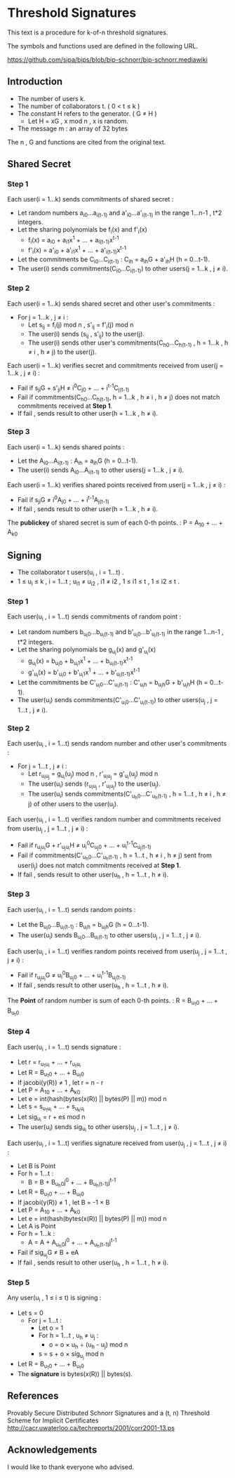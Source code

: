 # Threshold Signatures

This text is a procedure for k-of-n threshold signatures.

The symbols and functions used are defined in the following URL.

https://github.com/sipa/bips/blob/bip-schnorr/bip-schnorr.mediawiki

## Introduction

- The number of users k.
- The number of collaborators t. ( 0 < t &le; k )
- The constant H refers to the generator. ( G &ne; H )
    - Let H = xG , x mod n , x is random.
- The message m : an array of 32 bytes

The n , G and functions are cited from the original text.

## Shared Secret

### Step 1

Each user(i = 1...k) sends commitments of shared secret :

- Let random numbers a<sub>i0</sub>...a<sub>i(t-1)</sub> and a'<sub>i0</sub>...a'<sub>i(t-1)</sub> in the range 1...n-1 , t*2 integers.
- Let the sharing polynomials be f<sub>i</sub>(x) and f'<sub>i</sub>(x)
    - f<sub>i</sub>(x) = a<sub>i0</sub> + a<sub>i1</sub>x<sup>1</sup> + ... + a<sub>i(t-1)</sub>x<sup>t-1</sup>
    - f'<sub>i</sub>(x) = a'<sub>i0</sub> + a'<sub>i1</sub>x<sup>1</sup> + ... + a'<sub>i(t-1)</sub>x<sup>t-1</sup>
- Let the commitments be C<sub>i0</sub>...C<sub>i(t-1)</sub> : C<sub>ih</sub> = a<sub>ih</sub>G + a'<sub>ih</sub>H (h = 0...t-1).
- The user(i) sends commitments(C<sub>i0</sub>...C<sub>i(t-1)</sub>) to other users(j = 1...k , j &ne; i).

### Step 2

Each user(i = 1...k) sends shared secret and other user's commitments :

- For j = 1...k , j &ne; i :
    - Let s<sub>ij</sub> = f<sub>i</sub>(j) mod n , s'<sub>ij</sub> = f'<sub>i</sub>(j)  mod n
    - The user(i) sends (s<sub>ij</sub> , s'<sub>ij</sub>) to the user(j).
    - The user(i) sends other user's commitments(C<sub>h0</sub>...C<sub>h(t-1)</sub> , h = 1...k , h &ne; i , h &ne; j)  to the user(j).

Each user(i = 1...k) verifies secret and commitments received from user(j = 1...k , j &ne; i) :

- Fail if s<sub>ji</sub>G + s'<sub>ji</sub>H &ne; i<sup>0</sup>C<sub>j0</sub> + ... + i<sup>t-1</sup>C<sub>j(t-1)</sub>
- Fail if commitments(C<sub>h0</sub>...C<sub>h(t-1)</sub>, h = 1...k , h &ne; i , h &ne; j) does not match commitments received at **Step 1**.
- If fail , sends result to other user(h = 1...k , h &ne; i).

### Step 3

Each user(i = 1...k) sends shared points :

- Let the A<sub>i0</sub>...A<sub>i(t-1)</sub> : A<sub>ih</sub> = a<sub>ih</sub>G (h = 0...t-1).
- The user(i) sends A<sub>i0</sub>...A<sub>i(t-1)</sub> to other users(j = 1...k , j &ne; i).


Each user(i = 1...k) verifies shared points received from user(j = 1...k , j &ne; i) :

- Fail if s<sub>ji</sub>G  &ne; i<sup>0</sup>A<sub>j0</sub> + ... + i<sup>t-1</sup>A<sub>j(t-1)</sub>
- If fail , sends result to other user(h = 1...k , h &ne; i).

The **publickey** of shared secret is sum of each 0-th points. : P = A<sub>10</sub> + ... + A<sub>k0</sub>

## Signing

- The collaborator t users(u<sub>i</sub> , i = 1...t) .
- 1 &le; u<sub>i</sub> &le; k , i = 1...t ; u<sub>i1</sub> &ne; u<sub>i2</sub> , i1 &ne; i2 , 1 &le; i1 &le; t , 1 &le; i2 &le; t .

### Step 1

Each user(u<sub>i</sub> , i = 1...t) sends commitments of random point :

- Let random numbers b<sub>u<sub>i</sub>0</sub>...b<sub>u<sub>i</sub>(t-1)</sub> and b'<sub>u<sub>i</sub>0</sub>...b'<sub>u<sub>i</sub>(t-1)</sub> in the range 1...n-1 , t*2 integers.
- Let the sharing polynomials be g<sub>u<sub>i</sub></sub>(x) and g'<sub>u<sub>i</sub></sub>(x)
    - g<sub>u<sub>i</sub></sub>(x) = b<sub>u<sub>i</sub>0</sub> + b<sub>u<sub>i</sub>1</sub>x<sup>1</sup> + ... + b<sub>u<sub>i</sub>(t-1)</sub>x<sup>t-1</sup>
    - g'<sub>u<sub>i</sub></sub>(x) = b'<sub>u<sub>i</sub>0</sub> + b'<sub>u<sub>i</sub>1</sub>x<sup>1</sup> + ... + b'<sub>u<sub>i</sub>(t-1)</sub>x<sup>t-1</sup>
- Let the commitments be C'<sub>u<sub>i</sub>0</sub>...C'<sub>u<sub>i</sub>(t-1)</sub> : C'<sub>u<sub>i</sub>h</sub> = b<sub>u<sub>i</sub>h</sub>G + b'<sub>u<sub>i</sub>h</sub>H (h = 0...t-1).
- The user(u<sub>i</sub>) sends commitments(C'<sub>u<sub>i</sub>0</sub>...C'<sub>u<sub>i</sub>(t-1)</sub>) to other users(u<sub>j</sub> , j = 1...t , j &ne; i).

### Step 2

Each user(u<sub>i</sub> , i = 1...t) sends random number and other user's commitments :

- For j = 1...t , j &ne; i :
    - Let r<sub>u<sub>i</sub>u<sub>j</sub></sub> = g<sub>u<sub>i</sub></sub>(u<sub>j</sub>) mod n , r'<sub>u<sub>i</sub>u<sub>j</sub></sub> = g'<sub>u<sub>i</sub></sub>(u<sub>j</sub>)  mod n
    - The user(u<sub>i</sub>) sends (r<sub>u<sub>i</sub>u<sub>j</sub></sub> , r'<sub>u<sub>i</sub>u<sub>j</sub></sub>) to the user(u<sub>j</sub>).
    - The user(u<sub>i</sub>) sends commitments(C'<sub>u<sub>h</sub>0</sub>...C'<sub>u<sub>h</sub>(t-1)</sub> , h = 1...t , h &ne; i , h &ne; j) of other users to the user(u<sub>j</sub>).

Each user(u<sub>i</sub> , i = 1...t) verifies random number and commitments received from user(u<sub>j</sub> , j = 1...t , j &ne; i) :

- Fail if r<sub>u<sub>j</sub>u<sub>i</sub></sub>G + r'<sub>u<sub>j</sub>u<sub>i</sub></sub>H &ne; u<sub>i</sub><sup>0</sup>C<sub>u<sub>j</sub>0</sub> + ... + u<sub>i</sub><sup>t-1</sup>C<sub>u<sub>j</sub>(t-1)</sub>
- Fail if commitments(C'<sub>u<sub>h</sub>0</sub>...C'<sub>u<sub>h</sub>(t-1)</sub> , h = 1...t , h &ne; i , h &ne; j) sent from user(i<sub>j</sub>) does not match commitments received at **Step 1**.
- If fail , sends result to other user(u<sub>h</sub> , h = 1...t , h &ne; i).

### Step 3

Each user(u<sub>i</sub> , i = 1...t) sends random points :

- Let the B<sub>u<sub>i</sub>0</sub>...B<sub>u<sub>i</sub>(t-1)</sub> : B<sub>u<sub>i</sub>h</sub> = b<sub>u<sub>i</sub>h</sub>G (h = 0...t-1).
- The user(u<sub>i</sub>) sends B<sub>u<sub>i</sub>0</sub>...B<sub>u<sub>i</sub>(t-1)</sub> to other users(u<sub>j</sub> , j = 1...t , j &ne; i).


Each user(u<sub>i</sub> , i = 1...t) verifies random points received from user(u<sub>j</sub> , j = 1...t , j &ne; i) :

- Fail if r<sub>u<sub>j</sub>u<sub>i</sub></sub>G  &ne; u<sub>i</sub><sup>0</sup>B<sub>u<sub>j</sub>0</sub> + ... + u<sub>i</sub><sup>t-1</sup>B<sub>u<sub>j</sub>(t-1)</sub>
- If fail , sends result to other user(u<sub>h</sub> , h = 1...t , h &ne; i).

The **Point** of random number is sum of each 0-th points. : R = B<sub>u<sub>1</sub>0</sub> + ... + B<sub>u<sub>t</sub>0</sub>

### Step 4

Each user(u<sub>i</sub> , i = 1...t) sends signature :

- Let r = r<sub>u<sub>1</sub>u<sub>i</sub></sub> + ... + r<sub>u<sub>t</sub>u<sub>i</sub></sub>
- Let R = B<sub>u<sub>1</sub>0</sub> + ... + B<sub>u<sub>t</sub>0</sub>
- If jacobi(y(R)) &ne; 1 , let r = n - r
- Let P = A<sub>10</sub> + ... + A<sub>k0</sub>
- Let e = int(hash(bytes(x(R)) || bytes(P) || m)) mod n
- Let s = s<sub>u<sub>1</sub>u<sub>i</sub></sub> + ... + s<sub>u<sub>k</sub>u<sub>i</sub></sub>
- Let sig<sub>u<sub>i</sub></sub> = r + es mod n
- The user(u<sub>i</sub>) sends sig<sub>u<sub>i</sub></sub> to other users(u<sub>j</sub> , j = 1...t , j &ne; i).

Each user(u<sub>i</sub> , i = 1...t) verifies signature received from user(u<sub>j</sub> , j = 1...t , j &ne; i) :

- Let B is Point
- For h = 1...t :
    - B = B + B<sub>u<sub>h</sub>0</sub>j<sup>0</sup> + ... + B<sub>u<sub>h</sub>(t-1)</sub>j<sup>t-1</sup>
- Let R = B<sub>u<sub>1</sub>0</sub> + ... + B<sub>u<sub>t</sub>0</sub>
- If jacobi(y(R)) &ne; 1 , let B = -1 &times; B
- Let P = A<sub>10</sub> + ... + A<sub>k0</sub>
- Let e = int(hash(bytes(x(R)) || bytes(P) || m)) mod n
- Let A is Point
- For h = 1...k :
    - A = A + A<sub>u<sub>h</sub>0</sub>j<sup>0</sup> + ... + A<sub>u<sub>h</sub>(t-1)</sub>j<sup>t-1</sup>
- Fail if sig<sub>u<sub>j</sub></sub>G &ne; B + eA
- If fail , sends result to other user(u<sub>h</sub> , h = 1...t , h &ne; i).

### Step 5

Any user(u<sub>i</sub> , 1 &le; i &le; t) is signing :

- Let s = 0
    - For j = 1...t :
        - Let o = 1
        - For h = 1...t , u<sub>h</sub> &ne; u<sub>j</sub> :
            - o = o &times; u<sub>h</sub> &div; (u<sub>h</sub> - u<sub>j</sub>) mod n
        - s = s + o &times; sig<sub>u<sub>j</sub></sub> mod n
- Let R = B<sub>u<sub>1</sub>0</sub> + ... + B<sub>u<sub>t</sub>0</sub>
- The **signature** is bytes(x(R)) || bytes(s).

## References

Provably Secure Distributed Schnorr Signatures and a (t, n) Threshold Scheme for Implicit Certificates<br>
http://cacr.uwaterloo.ca/techreports/2001/corr2001-13.ps


## Acknowledgements

I would like to thank everyone who advised.
